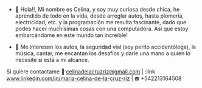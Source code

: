 - 👋 Hola!!, Mi nombre es Celina, y soy muy curiosa desde chica, he aprendido de todo en la vida, desde arreglar autos, hasta plomería, electricidad, etc.
y la programación me resulta fascinante, dado que podes hacer muchísimas cosas con una computadora. Así que estoy embarcándome en este mundo tan increíble!

- 👀 Me interesan los autos, la seguridad vial (soy perito accidentóloga), la música, cantar, me encantan los desafíos y darle una mano a quien lo necesite si está a mi alcance.

Si quiere contactame 📧 celinadelacruzriz@gmail.com | :link www.linkedin.com/in/maria-celina-de-la-cruz-riz | ☎️ +542213164508

